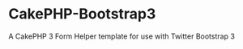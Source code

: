 CakePHP-Bootstrap3
==================

A CakePHP 3 Form Helper template for use with Twitter Bootstrap 3
